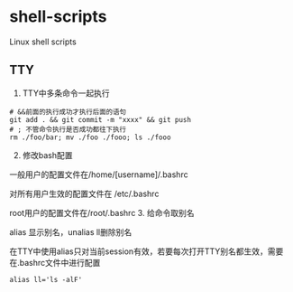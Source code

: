 # shell-scripts
Linux shell scripts

## TTY
1. TTY中多条命令一起执行
```shell
# &&前面的执行成功才执行后面的语句
git add . && git commit -m "xxxx" && git push
# ; 不管命令执行是否成功都往下执行
rm ./foo/bar; mv ./foo ./fooo; ls ./fooo
```
2. 修改bash配置

一般用户的配置文件在/home/[username]/.bashrc

对所有用户生效的配置文件在 /etc/.bashrc

root用户的配置文件在/root/.bashrc
3. 给命令取别名

alias 显示别名，unalias ll删除别名

在TTY中使用alias只对当前session有效，若要每次打开TTY别名都生效，需要在.bashrc文件中进行配置
```shell
alias ll='ls -alF'
```


